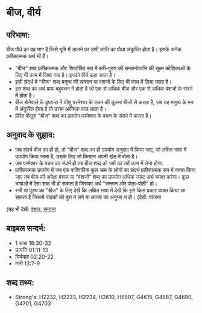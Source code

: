 # बीज, वीर्य #

## परिभाषा: ##

बीज पौधे का वह भाग है जिसे भूमि में डालने पर उसी जाति का पौधा अंकुरित होता है। इसके अनेक प्रतीकात्मक अर्थ भी हैं।

* "बीज" शब्द प्रतीकात्मक और शिष्टोक्ति रूप में स्त्री-पुरुष की सन्तानोत्पत्ति की सूक्ष्म कोशिकाओं के लिए भी काम में लिया गया है। इनको वीर्य कहा जाता है।
* इसी संदर्भ में "बीज" शब्द मनुष्य की सन्तान या वंशजों के लिए भी काम में लिया जाता है।
* इस शब्द का अर्थ प्रायः बहुवचन में होता है जो एक से अधिक बीज और एक से अधिक वंशजों के संदर्भ में होता है।
* बीज बोनेवाले के दृष्टान्त में यीशु परमेश्वर के वचन की तुलना बीजों से करता है, जब यह मनुष्य के मन में अंकुरित होता है तो उत्तम आत्मिक फल लाता है।
* प्रेरित पौलुस "बीज" शब्द का उपयोग परमेश्वर के वचन के संदर्भ में करता है।

## अनुवाद के सुझाव: ##

* जब संदर्भ बीज का ही हो, तो "बीज" शब्द का ही उपयोग अनुवाद में किया जाए, जो लक्षित भाषा में उपयोग किया जाता है, उसके लिए जो किसान अपनी खेत में बोता है।
* जब परमेश्वर के वचन का संदर्भ हो तब बीज शब्द को ज्यों का त्यों काम में लेना होगा.
* प्रतीकात्मक उपयोग में जब एक पारिवारिक कुल क्रम के लोगों का संदर्भ प्रतीकात्मक रूप में व्यक्त किया जाए तब बीज की अपेक्षा वंशज या “वंशजों” शब्द का उपयोग अधिक स्पष्ट अर्थ व्यक्त करेगा। कुछ भाषाओं में ऐसा शब्द भी हो सकता है जिसका अर्थ "सन्तान और पोता-पोती" हो।
* स्त्री या पुरुष का "बीज" के लिए देखें कि लक्षित भाषा में देखें कि इसे किस प्रकार व्यक्त किया जा सकता है जिससे पाठकों को बुरा न लगे या लज्जा का अनुभव न हो।  (देखें: व्यंजना

(यह भी देखें: [वंशज](../descendant.md), [सन्तान](../offspring.md)

## बाइबल सन्दर्भ: ##

* 1 राजा 18:30-32
* उत्पत्ति 01:11-13
* यिर्मयाह 02:20-22
* मत्ती 13:7-9

## शब्द तथ्य: ##

* Strong's: H2232, H2233, H2234, H3610, H6507, G4615, G4687, G4690, G4701, G4703
